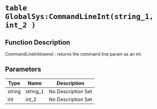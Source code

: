 # `table GlobalSys:CommandLineInt(string_1, int_2 )`
## Function Description
CommandLineInt(name) : returns the command line param as an int.
## Parameters
Type|Name|Description
--|--|--
string|string_1|No Description Set
int|int_2|No Description Set
